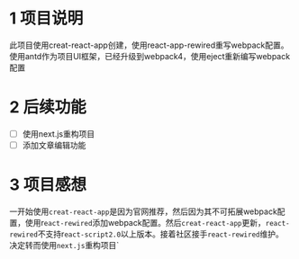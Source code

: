 # 1 项目说明
此项目使用creat-react-app创建，使用react-app-rewired重写webpack配置。使用antd作为项目UI框架，已经升级到webpack4，使用eject重新编写webpack配置
# 2 后续功能
- [ ] 使用next.js重构项目
- [ ] 添加文章编辑功能
# 3 项目感想
一开始使用`creat-react-app`是因为官网推荐，然后因为其不可拓展webpack配置，使用r`eact-rewired`添加webpack配置。然后`creat-react-app`更新，`react-rewired`不支持r`eact-script2.0`以上版本。接着社区接手`react-rewired`维护。
决定转而使用`next.js`重构项目`




